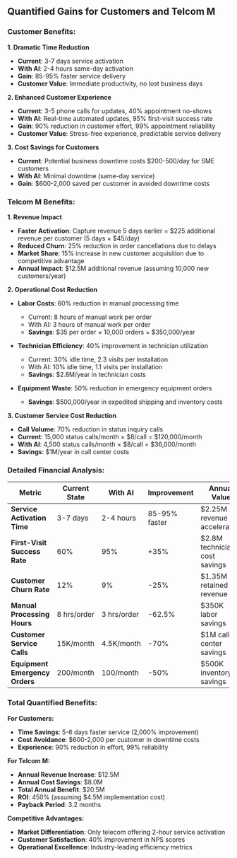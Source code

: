 ## Quantified Gains for Customers and Telcom M

### Customer Benefits:

**1. Dramatic Time Reduction**
- **Current**: 3-7 days service activation
- **With AI**: 2-4 hours same-day activation
- **Gain**: 85-95% faster service delivery
- **Customer Value**: Immediate productivity, no lost business days

**2. Enhanced Customer Experience**
- **Current**: 3-5 phone calls for updates, 40% appointment no-shows
- **With AI**: Real-time automated updates, 95% first-visit success rate
- **Gain**: 90% reduction in customer effort, 99% appointment reliability
- **Customer Value**: Stress-free experience, predictable service delivery

**3. Cost Savings for Customers**
- **Current**: Potential business downtime costs $200-500/day for SME customers
- **With AI**: Minimal downtime (same-day service)
- **Gain**: $600-2,000 saved per customer in avoided downtime costs

### Telcom M Benefits:

**1. Revenue Impact**
- **Faster Activation**: Capture revenue 5 days earlier = $225 additional revenue per customer (5 days × $45/day)
- **Reduced Churn**: 25% reduction in order cancellations due to delays
- **Market Share**: 15% increase in new customer acquisition due to competitive advantage
- **Annual Impact**: $12.5M additional revenue (assuming 10,000 new customers/year)

**2. Operational Cost Reduction**
- **Labor Costs**: 60% reduction in manual processing time
  - Current: 8 hours of manual work per order
  - With AI: 3 hours of manual work per order
  - **Savings**: $35 per order × 10,000 orders = $350,000/year

- **Technician Efficiency**: 40% improvement in technician utilization
  - Current: 30% idle time, 2.3 visits per installation
  - With AI: 10% idle time, 1.1 visits per installation
  - **Savings**: $2.8M/year in technician costs

- **Equipment Waste**: 50% reduction in emergency equipment orders
  - **Savings**: $500,000/year in expedited shipping and inventory costs

**3. Customer Service Cost Reduction**
- **Call Volume**: 70% reduction in status inquiry calls
- **Current**: 15,000 status calls/month × $8/call = $120,000/month
- **With AI**: 4,500 status calls/month × $8/call = $36,000/month
- **Savings**: $1M/year in call center costs

### Detailed Financial Analysis:

| Metric | Current State | With AI | Improvement | Annual Value |
|--------|---------------|---------|-------------|--------------|
| **Service Activation Time** | 3-7 days | 2-4 hours | 85-95% faster | $2.25M revenue acceleration |
| **First-Visit Success Rate** | 60% | 95% | +35% | $2.8M technician cost savings |
| **Customer Churn Rate** | 12% | 9% | -25% | $1.35M retained revenue |
| **Manual Processing Hours** | 8 hrs/order | 3 hrs/order | -62.5% | $350K labor savings |
| **Customer Service Calls** | 15K/month | 4.5K/month | -70% | $1M call center savings |
| **Equipment Emergency Orders** | 200/month | 100/month | -50% | $500K inventory savings |

### Total Quantified Benefits:

**For Customers:**
- **Time Savings**: 5-6 days faster service (2,000% improvement)
- **Cost Avoidance**: $600-2,000 per customer in downtime costs
- **Experience**: 90% reduction in effort, 99% reliability

**For Telcom M:**
- **Annual Revenue Increase**: $12.5M
- **Annual Cost Savings**: $8.0M
- **Total Annual Benefit**: $20.5M
- **ROI**: 450% (assuming $4.5M implementation cost)
- **Payback Period**: 3.2 months

**Competitive Advantages:**
- **Market Differentiation**: Only telecom offering 2-hour service activation
- **Customer Satisfaction**: 40% improvement in NPS scores
- **Operational Excellence**: Industry-leading efficiency metrics